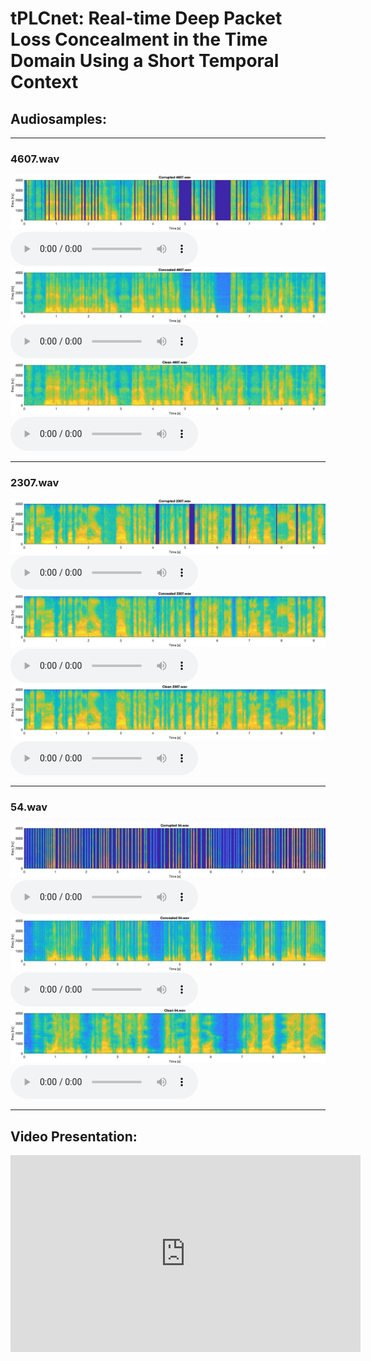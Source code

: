 # tPLCnet: Real-time Deep Packet Loss Concealment in the Time Domain Using a Short Temporal Context


## Audiosamples:

---

### 4607.wav
<img src="figures/corrupted_4607.png" alt="Corrupted spectrogram 4607.wav">
<audio src="audio_samples/corrupted/4607.wav" controls preload></audio>


<img src="figures/concealed_4607.png" alt="Concealed spectrogram 4607.wav">
<audio src="audio_samples/improved/4607.wav" controls preload></audio>


<img src="figures/clean_4607.png" alt="Clean spectrogram 4607.wav">
<audio src="audio_samples/clean/4607.wav" controls preload></audio>

---

### 2307.wav
<img src="figures/corrupted_2307.png" alt="Corrupted spectrogram 2307.wav">
<audio src="audio_samples/corrupted/2307.wav" controls preload></audio>


<img src="figures/concealed_2307.png" alt="Concealed spectrogram 2307.wav">
<audio src="audio_samples/improved/2307.wav" controls preload></audio>


<img src="figures/clean_2307.png" alt="Clean spectrogram 2307.wav">
<audio src="audio_samples/clean/2307.wav" controls preload></audio>

---

### 54.wav
<img src="figures/corrupted_54.png" alt="Corrupted spectrogram 54.wav">
<audio src="audio_samples/corrupted/54.wav" controls preload></audio>


<img src="figures/concealed_54.png" alt="Concealed spectrogram 54.wav">
<audio src="audio_samples/improved/54.wav" controls preload></audio>


<img src="figures/clean_54.png" alt="Clean spectrogram 54.wav">
<audio src="audio_samples/clean/54.wav" controls preload></audio>

---
## Video Presentation:
<iframe width="560" height="315" src="https://www.youtube-nocookie.com/embed/phJAUK3QxOk" title="YouTube video player" frameborder="0" allow="accelerometer; autoplay; clipboard-write; encrypted-media; gyroscope; picture-in-picture" allowfullscreen></iframe>

